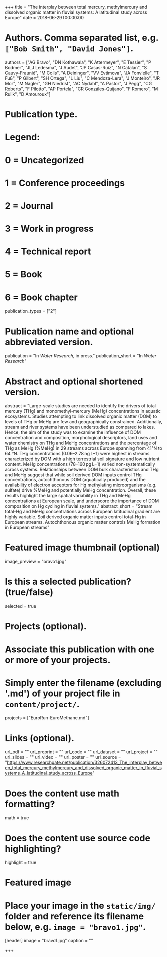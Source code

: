 +++
title = "The interplay between total mercury, methylmercury and dissolved organic matter in fluvial systems: A latitudinal study across Europe"
date = 2018-06-29T00:00:00

# Authors. Comma separated list, e.g. `["Bob Smith", "David Jones"]`.
authors = ["AG Bravo", "DN Kothawala", "K Attermeyer", "E Tessier", "P Bodmer", "JLJ Ledesma", "J Audet", "JP Casas-Ruiz", "N Catalán", "S Cauvy-Fraunié", "M Colls", "A Deininger", "VV Evtimova", "JA Fonvielle", "T Fuß", "P Gilbert", "SH Ortega", "L Liu", "C Mendoza-Lera", "J Monteiro", "JR Mor", "M Nagler", "GH Niedrist", "AC Nydahl", "A Pastor", "J Pegg", "CG Roberts", "F Pilotto", "AP Portela", "CR Gonzáles-Quijano", "F Romero", "M Rulik", "D Amouroux"]

# Publication type.
# Legend:
# 0 = Uncategorized
# 1 = Conference proceedings
# 2 = Journal
# 3 = Work in progress
# 4 = Technical report
# 5 = Book
# 6 = Book chapter
publication_types = ["2"]

# Publication name and optional abbreviated version.
publication = "In *Water Research*, in press."
publication_short = "In *Water Research*"

# Abstract and optional shortened version.
abstract = "Large-scale studies are needed to identify the drivers of total mercury (THg) and monomethyl-mercury (MeHg) concentrations in aquatic ecosystems. Studies attempting to link dissolved organic matter (DOM) to levels of THg or MeHg are few and geographically constrained. Additionally, stream and river systems have been understudied as compared to lakes. Hence, the aim of the study was to examine the influence of DOM concentration and composition, morphological descriptors, land uses and water chemistry on THg and MeHg concentrations and the percentage of THg as MeHg (%MeHg) in 29 streams across Europe spanning from 41°N to 64 °N. THg concentrations (0.06–2.78 ng L−1) were highest in streams characterized by DOM with a high terrestrial soil signature and low nutrient content. MeHg concentrations (78–160 pg L−1) varied non-systematically across systems. Relationships between DOM bulk characteristics and THg and MeHg suggest that while soil derived DOM inputs control THg concentrations, autochthonous DOM (aquatically produced) and the availability of electron acceptors for Hg methylating microorganisms (e.g. sulfate) drive %MeHg and potentially MeHg concentration. Overall, these results highlight the large spatial variability in THg and MeHg concentrations at European scale, and underscore the importance of DOM composition on Hg cycling in fluvial systems."
abstract_short = "Stream total-Hg and MeHg concentrations across European latitudinal gradient are highly variable. Soil derived organic matter inputs control total-Hg in European streams. Autochthonous organic matter controls MeHg formation in European streams"

# Featured image thumbnail (optional)
image_preview = "bravo1.jpg"

# Is this a selected publication? (true/false)
selected = true

# Projects (optional).
#   Associate this publication with one or more of your projects.
#   Simply enter the filename (excluding '.md') of your project file in `content/project/`.
projects = ["EuroRun-EuroMethane.md"]

# Links (optional).
url_pdf = ""
url_preprint = ""
url_code = ""
url_dataset = ""
url_project = ""
url_slides = ""
url_video = ""
url_poster = ""
url_source = "https://www.researchgate.net/publication/326072413_The_interplay_between_total_mercury_methylmercury_and_dissolved_organic_matter_in_fluvial_systems_A_latitudinal_study_across_Europe"

# Does the content use math formatting?
math = true

# Does the content use source code highlighting?
highlight = true

# Featured image
# Place your image in the `static/img/` folder and reference its filename below, e.g. `image = "bravo1.jpg"`.
[header]
image = "bravo1.jpg"
caption = ""

+++
